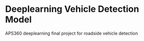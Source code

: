 # Deeplearning Vehicle Detection Model
 APS360 deeplearning final project for roadside vehicle detection
